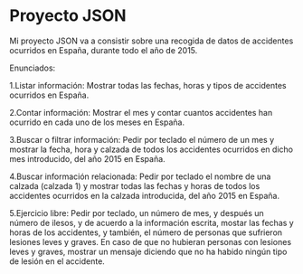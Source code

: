# Proyecto JSON

Mi proyecto JSON va a consistir sobre una recogida de datos de accidentes ocurridos en España, durante todo el año de 2015.

Enunciados:

1.Listar información: Mostrar todas las fechas, horas y tipos de accidentes ocurridos en España.

2.Contar información: Mostrar el mes y contar cuantos accidentes han ocurrido en cada uno de los meses en España.

3.Buscar o filtrar información: Pedir por teclado el número de un mes y mostrar la fecha, hora y calzada de todos los accidentes ocurridos en dicho mes introducido, del año 2015 en España.

4.Buscar información relacionada: Pedir por teclado el nombre de una calzada (calzada 1) y mostrar todas las fechas y horas de todos los accidentes ocurridos en la calzada introducida, del año 2015 en España.

5.Ejercicio libre: Pedir por teclado, un número de mes, y después un número de ilesos, y de acuerdo a la información escrita, mostar las fechas y horas de los accidentes, y también, el número de personas que sufrieron lesiones leves y graves. En caso de que no hubieran personas con lesiones leves y graves, mostrar un mensaje diciendo que no ha habido ningún tipo de lesión en el accidente. 
